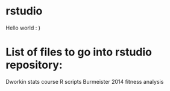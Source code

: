 rstudio
=======
Hello world : )


List of files to go into rstudio repository:
===========================================

Dworkin stats course R scripts
Burmeister 2014 fitness analysis
